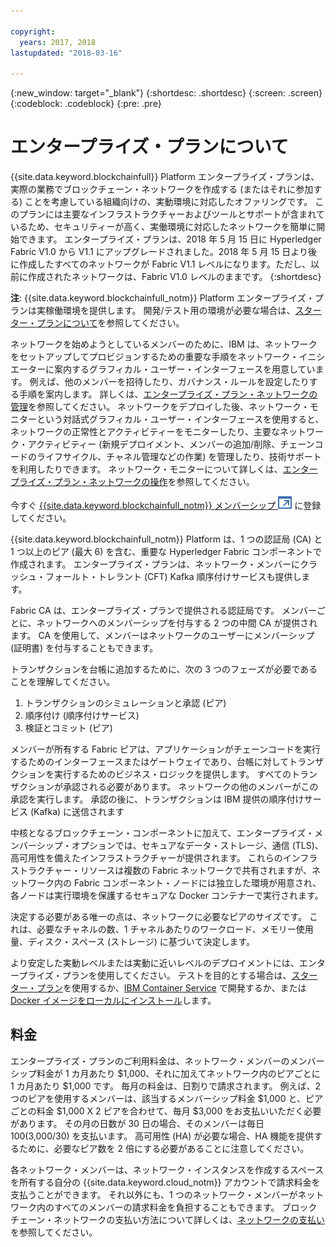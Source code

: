 ```yaml
---

copyright:
  years: 2017, 2018
lastupdated: "2018-03-16"

---
```


{:new_window: target="_blank"}
{:shortdesc: .shortdesc}
{:screen: .screen}
{:codeblock: .codeblock}
{:pre: .pre}

# エンタープライズ・プランについて

{{site.data.keyword.blockchainfull}} Platform エンタープライズ・プランは、実際の業務でブロックチェーン・ネットワークを作成する (またはそれに参加する) ことを考慮している組織向けの、実動環境に対応したオファリングです。 このプランには主要なインフラストラクチャーおよびツールとサポートが含まれているため、セキュリティーが高く、実働環境に対応したネットワークを簡単に開始できます。 エンタープライズ・プランは、2018 年 5 月 15 日に Hyperledger Fabric V1.0 から V1.1 にアップグレードされました。2018 年 5 月 15 日より後に作成したすべてのネットワークが Fabric V1.1 レベルになります。ただし、以前に作成されたネットワークは、Fabric V1.0 レベルのままです。
{:shortdesc}

**注**: {{site.data.keyword.blockchainfull_notm}} Platform エンタープライズ・プランは実稼働環境を提供します。 開発/テスト用の環境が必要な場合は、[スターター・プランについて](starter_plan.html)を参照してください。

ネットワークを始めようとしているメンバーのために、IBM は、ネットワークをセットアップしてプロビジョンするための重要な手順をネットワーク・イニシエーターに案内するグラフィカル・ユーザー・インターフェースを用意しています。 例えば、他のメンバーを招待したり、ガバナンス・ルールを設定したりする手順を案内します。 詳しくは、[エンタープライズ・プラン・ネットワークの管理](get_start.html)を参照してください。 ネットワークをデプロイした後、ネットワーク・モニターという対話式グラフィカル・ユーザー・インターフェースを使用すると、ネットワークの正常性とアクティビティーをモニターしたり、主要なネットワーク・アクティビティー (新規デプロイメント、メンバーの追加/削除、チェーンコードのライフサイクル、チャネル管理などの作業) を管理したり、技術サポートを利用したりできます。 ネットワーク・モニターについて詳しくは、[エンタープライズ・プラン・ネットワークの操作](v10_dashboard.html)を参照してください。

今すぐ [{{site.data.keyword.blockchainfull_notm}} メンバーシップ ![外部リンク・アイコン](images/external_link.svg "外部リンク・アイコン")](https://console.bluemix.net/catalog/services/blockchain?env_id=ibm:yp:us-south&taxonomyNavigation=apps) に登録してください。

{{site.data.keyword.blockchainfull_notm}} Platform は、1 つの認証局 (CA) と 1 つ以上のピア (最大 6) を含む、重要な Hyperledger Fabric コンポーネントで作成されます。  エンタープライズ・プランは、ネットワーク・メンバーにクラッシュ・フォールト・トレラント (CFT) Kafka 順序付けサービスも提供します。

Fabric CA は、エンタープライズ・プランで提供される認証局です。 メンバーごとに、ネットワークへのメンバーシップを付与する 2 つの中間 CA が提供されます。 CA を使用して、メンバーはネットワークのユーザーにメンバーシップ (証明書) を付与することもできます。

トランザクションを台帳に追加するために、次の 3 つのフェーズが必要であることを理解してください。  
1. トランザクションのシミュレーションと承認 (ピア)
2. 順序付け (順序付けサービス)
3. 検証とコミット (ピア)

メンバーが所有する Fabric ピアは、アプリケーションがチェーンコードを実行するためのインターフェースまたはゲートウェイであり、台帳に対してトランザクションを実行するためのビジネス・ロジックを提供します。  すべてのトランザクションが承認される必要があります。 ネットワークの他のメンバーがこの承認を実行します。 承認の後に、トランザクションは IBM 提供の順序付けサービス (Kafka) に送信されます

中核となるブロックチェーン・コンポーネントに加えて、エンタープライズ・メンバーシップ・オプションでは、セキュアなデータ・ストレージ、通信 (TLS)、高可用性を備えたインフラストラクチャーが提供されます。  これらのインフラストラクチャー・リソースは複数の Fabric ネットワークで共有されますが、ネットワーク内の Fabric コンポーネント・ノードには独立した環境が用意され、各ノードは実行環境を保護するセキュアな Docker コンテナーで実行されます。

決定する必要がある唯一の点は、ネットワークに必要なピアのサイズです。 これは、必要なチャネルの数、1 チャネルあたりのワークロード、メモリー使用量、ディスク・スペース (ストレージ) に基づいて決定します。

より安定した実動レベルまたは実動に近いレベルのデプロイメントには、エンタープライズ・プランを使用してください。 テストを目的とする場合は、[スターター・プラン](starter_plan.html)を使用するか、[IBM Container Service](https://ibm-blockchain.github.io/) で開発するか、または [Docker イメージをローカルにインストール](http://hyperledger-fabric.readthedocs.io/en/latest/build_network.html)します。

<!--- The Enterprise plan provides the ordering service and CA. The membership fee is $1,000, and a per peer fee of $1,000 that is associated with the network. If you want to have high availability (HA), you must purchase an additional peer to provide the HA capabilities. For example, one organization (associated membership fee of $1,000) of two peers ($1,000 X 2 peers) with HA ($1,000 X 2 HA peers) requires a monthly charge of $5,000.  --->

## 料金  
エンタープライズ・プランのご利用料金は、ネットワーク・メンバーのメンバーシップ料金が 1 カ月あたり $1,000、それに加えてネットワーク内のピアごとに 1 カ月あたり $1,000 です。  毎月の料金は、日割りで請求されます。  例えば、2 つのピアを使用するメンバーは、該当するメンバーシップ料金 $1,000 と、ピアごとの料金 $1,000 X 2 ピアを合わせて、毎月 $3,000 をお支払いいただく必要があります。  その月の日数が 30 日の場合、そのメンバーは毎日 $100 ($3,000/30) を支払います。  高可用性 (HA) が必要な場合、HA 機能を提供するために、必要なピア数を 2 倍にする必要があることに注意してください。

各ネットワーク・メンバーは、ネットワーク・インスタンスを作成するスペースを所有する自分の {{site.data.keyword.cloud_notm}} アカウントで請求料金を支払うことができます。  それ以外にも、1 つのネットワーク・メンバーがネットワーク内のすべてのメンバーの請求料金を負担することもできます。  ブロックチェーン・ネットワークの支払い方法について詳しくは、[ネットワークの支払い](howto/pay_for_the_network.html)を参照してください。
